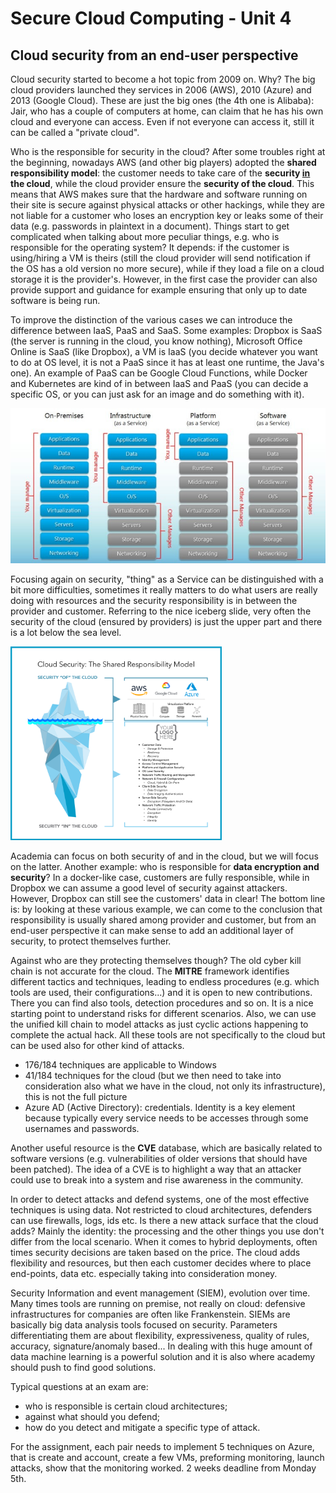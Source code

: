 # Secure Cloud Computing - Unit 4

## Cloud security from an end-user perspective

Cloud security started to become a hot topic from 2009 on. Why? The big cloud providers launched they services in 2006 (AWS), 2010 (Azure) and 2013 (Google Cloud). These are just the big ones (the 4th one is Alibaba): Jair, who has a couple of computers at home, can claim that he has his own cloud and everyone can access. Even if not everyone can access it, still it can be called a "private cloud".

Who is the responsible for security in the cloud? After some troubles right at the beginning, nowadays AWS (and other big players) adopted the **shared responsibility model**: the customer needs to take care of the **security <u>in</u> the cloud**, while the cloud provider ensure the **security of the cloud**. This means that AWS makes sure that the hardware and software running on their site is secure against physical attacks or other hackings, while they are not liable for a customer who loses an encryption key or leaks some of their data (e.g. passwords in plaintext in a document). Things start to get complicated when talking about more peculiar things, e.g. who is responsible for the operating system? It depends: if the customer is using/hiring a VM is theirs (still the cloud provider will send notification if the OS has a old version no more secure), while if they load a file on a cloud storage it is the provider's. However, in the first case the provider can also provide support and guidance for example ensuring that only up to date software is being run.

To improve the distinction of the various cases we can introduce the difference between IaaS, PaaS and SaaS. Some examples: Dropbox is SaaS (the server is running in the cloud, you know nothing), Microsoft Office Online is SaaS (like Dropbox), a VM is IaaS (you decide whatever you want to do at OS level, it is not a PaaS since it has at least one runtime, the Java's one). An example of PaaS can be Google Cloud Functions, while Docker and Kubernetes are kind of in between IaaS and PaaS (you can decide a specific OS, or you can just ask for an image and do something with it).

![image-20201003102548884](../images/image-20201003102548884.png)

Focusing again on security, "thing" as a Service can be distinguished with a bit more difficulties, sometimes it really matters to do what users are really doing with resources and the security responsibility is in between the provider and customer. Referring to the nice iceberg slide, very often the security of the cloud (ensured by providers) is just the upper part and there is a lot below the sea level.

<img src="../images/image-20201003103315575.png" alt="image-20201003103315575" style="zoom:33%;" />

Academia can focus on both security of and in the cloud, but we will focus on the latter. Another example: who is responsible for **data encryption and security**? In a docker-like case, customers are fully responsible, while in Dropbox we can assume a good level of security against attackers. However, Dropbox can still see the customers' data in clear! The bottom line is: by looking at these various example, we can come to the conclusion that responsibility is usually shared among provider and customer, but from an end-user perspective it can make sense to add an additional layer of security, to protect themselves further.

Against who are they protecting themselves though? The old cyber kill chain is not accurate for the cloud. The **MITRE** framework identifies different tactics and techniques, leading to endless procedures (e.g. which tools are used, their configurations...) and it is open to new contributions. There you can find also tools, detection procedures and so on. It is a nice starting point to understand risks for different scenarios. Also, we can use the unified kill chain to model attacks as just cyclic actions happening to complete the actual hack. All these tools are not specifically to the cloud but can be used also for other kind of attacks.

- 176/184 techniques are applicable to Windows
- 41/184 techniques for the cloud (but we then need to take into consideration also what we have in the cloud, not only its infrastructure), this is not the full picture
- Azure AD (Active Directory): credentials. Identity is a key element because typically every service needs to be accesses through some usernames and passwords.

Another useful resource is the **CVE** database, which are basically related to software versions (e.g. vulnerabilities of older versions that should have been patched). The idea of a CVE is to highlight a way that an attacker could use to break into a system and rise awareness in the community.

In order to detect attacks and defend systems, one of the most effective techniques is using data. Not restricted to cloud architectures, defenders can use firewalls, logs, ids etc. Is there a new attack surface that the cloud adds? Mainly the identity: the processing and the other things you use don't differ from the local scenario. When it comes to hybrid deployments, often times security decisions are taken based on the price. The cloud adds flexibility and resources, but then each customer decides where to place end-points, data etc. especially taking into consideration money.

Security Information and event management (SIEM), evolution over time. Many times tools are running on premise, not really on cloud: defensive infrastructures for companies are often like Frankenstein. SIEMs are basically big data analysis tools focused on security. Parameters differentiating them are about flexibility, expressiveness, quality of rules, accuracy, signature/anomaly based... In dealing with this huge amount of data machine learning is a powerful solution and it is also where academy should push to find good solutions.

Typical questions at an exam are:

* who is responsible is certain cloud architectures;
* against what should you defend;
* how do you detect and mitigate a specific type of attack.

For the assignment, each pair needs to implement 5 techniques on Azure, that is create and account, create a few VMs, preforming monitoring, launch attacks, show that the monitoring worked. 2 weeks deadline from Monday 5th.
